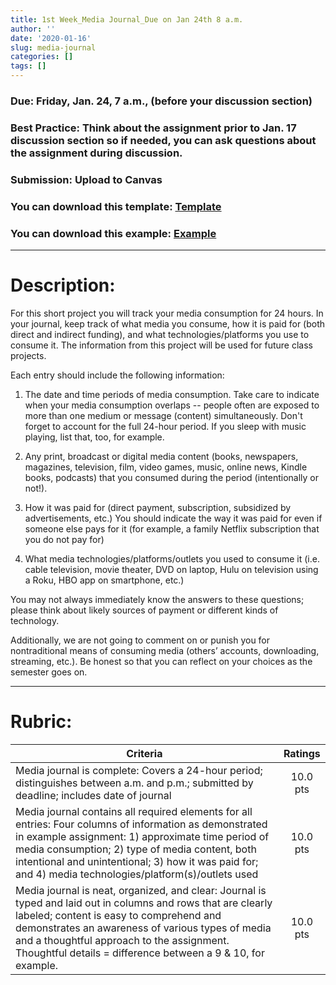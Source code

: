 ```yaml
---
title: 1st Week_Media Journal_Due on Jan 24th 8 a.m.
author: ''
date: '2020-01-16'
slug: media-journal
categories: []
tags: []
---
```


### Due: **Friday, Jan. 24, 7 a.m.**, (before your discussion section)
### Best Practice: Think about the assignment prior to Jan. 17 discussion section so if needed, you can ask questions about the assignment during discussion.
### Submission: Upload to Canvas

### You can download this template: [**Template**](/files/1-week/media_journal_template.docx)
### You can download this example: [**Example**](/files/1-week/media_journal_example.pdf)

---
# Description:

For this short project you will track your media consumption for 24 hours. In your journal, keep track of what media you consume, how it is paid for (both direct and indirect funding), and what technologies/platforms you use to consume it. The information from this project will be used for future class projects.

Each entry should include the following information:

1. The date and time periods of media consumption. Take care to indicate when your media consumption overlaps -- people often are exposed to more than one medium or message (content) simultaneously. Don't forget to account for the full 24-hour period. If you sleep with music playing, list that, too, for example.

2. Any print, broadcast or digital media content (books, newspapers, magazines, television, film, video games, music, online news, Kindle books, podcasts) that you consumed during the period (intentionally or not!).

3. How it was paid for (direct payment, subscription, subsidized by advertisements, etc.) You should indicate the way it was paid for even if someone else pays for it (for example, a family Netflix subscription that you do not pay for)

4. What media technologies/platforms/outlets you used to consume it (i.e. cable television, movie theater, DVD on laptop, Hulu on television using a Roku, HBO app on smartphone, etc.)

You may not always immediately know the answers to these questions; please think about likely sources of payment or different kinds of technology.

Additionally, we are not going to comment on or punish you for nontraditional means of consuming media (others’ accounts, downloading, streaming, etc.). Be honest so that you can reflect on your choices as the semester goes on.

---
# Rubric:


| Criteria      | Ratings           |
| ------------- |:-------------:| 
| Media journal is complete: Covers a 24-hour period; distinguishes between a.m. and p.m.; submitted by deadline; includes date of journal   | 10.0 pts |
| Media journal contains all required elements for all entries: Four columns of information as demonstrated in example assignment: 1) approximate time period of media consumption; 2) type of media content, both intentional and unintentional; 3) how it was paid for; and 4) media technologies/platform(s)/outlets used  |   10.0 pts |
| Media journal is neat, organized, and clear: Journal is typed and laid out in columns and rows that are clearly labeled; content is easy to comprehend and demonstrates an awareness of various types of media and a thoughtful approach to the assignment. Thoughtful details = difference between a 9 & 10, for example.    |   10.0 pts |

